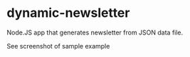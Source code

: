 dynamic-newsletter
==================

Node.JS app that generates newsletter from JSON data file.

See screenshot of sample example
